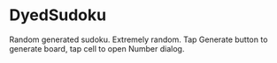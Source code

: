DyedSudoku
==========

Random generated sudoku. Extremely random.
Tap Generate button to generate board, tap cell to open Number dialog.
